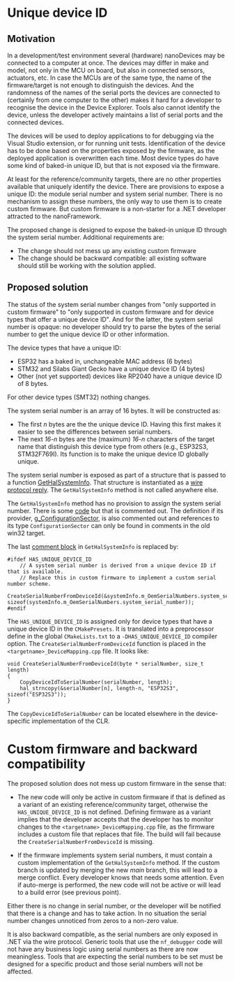 ﻿# Unique device ID

## Motivation

In a development/test environment several (hardware) nanoDevices may be connected to a computer at once. The devices may differ in make and model, not only in the MCU on board, but also in connected sensors, actuators, etc. In case the MCUs are of the same type, the name of the firmware/target is not enough to distinguish the devices. And the randomness of the names of the serial ports the devices are connected to (certainly from one computer to the other) makes it hard for a developer to recognise the device in the Device Explorer. Tools also cannot identify the device, unless the developer actively maintains a list of serial ports and the connected devices.

The devices will be used to deploy applications to for debugging via the Visual Studio extension, or for running unit tests. Identification of the device has to be done based on the properties exposed by the firmware, as the deployed application is overwritten each time. Most device types do have some kind of baked-in unique ID, but that is not exposed via the firmware.

At least for the reference/community targets, there are no other properties available that uniquely identify the device. There are provisions to expose a unique ID: the module serial number and system serial number. There is no mechanism to assign these numbers, the only way to use them is to create custom firmware. But custom firmware is a non-starter for a .NET developer attracted to the nanoFramework.

The proposed change is designed to expose the baked-in unique ID through the system serial number. Additional requirements are:

- The change should not mess up any existing custom firmware
- The change should be backward compatible: all existing software should still be working with the solution applied.

## Proposed solution

The status of the system serial number changes from "only supported in custom firmware" to "only supported in custom firmware and for device types that offer a unique device ID". And for the latter, the system serial number is opaque: no developer should try to parse the bytes of the serial number to get the unique device ID or other information.

The device types that have a unique ID:

- ESP32 has a baked in, unchangeable MAC address (6 bytes)
- STM32 and Silabs Giant Gecko have a unique device ID (4 bytes)
- Other (not yet supported) devices like RP2040 have a unique device ID of 8 bytes.

For other device types (SMT32) nothing changes.

The system serial number is an array of 16 bytes. It will be constructed as:

- The first *n* bytes are the the unique device ID. Having this first makes it easier to see the differences between serial numbers.
- The next *16-n* bytes are the (maximum) *16-n* characters of the target name that distinguish this device type from others (e.g., ESP32S3, STM32F769I). Its function is to make the unique device ID globally unique.

The system serial number is exposed as part of a structure that is passed to a function [GetHalSystemInfo](https://github.com/nanoframework/nf-interpreter/blob/main/src/HAL/nanoHAL_SystemInformation.cpp#L13). That structure is instantiated as a [wire protocol reply](https://github.com/nanoframework/nf-interpreter/blob/main/src/CLR/Debugger/Debugger.cpp#L1658). The `GetHalSystemInfo` method is not called anywhere else.

The `GetHalSystemInfo` method has no provision to assign the system serial number. There is some [code](https://github.com/nanoframework/nf-interpreter/blob/main/src/HAL/nanoHAL_SystemInformation.cpp#L42) but that is commented out. The definition if its provider, [g_ConfigurationSector](https://github.com/nanoframework/nf-interpreter/blob/main/src/PAL/Include/nanoPAL_Sockets.h#L472), is also commented out and references to its type `ConfigurationSector` can only be found in comments in the old win32 target.

The last [comment block](https://github.com/nanoframework/nf-interpreter/blob/main/src/HAL/nanoHAL_SystemInformation.cpp#L40) in `GetHalSystemInfo` is replaced by:
```
#ifdef HAS_UNIQUE_DEVICE_ID
    // A system serial number is derived from a unique device ID if that is available.
    // Replace this in custom firmware to implement a custom serial number scheme.
    CreateSerialNumberFromDeviceId(&systemInfo.m_OemSerialNumbers.system_serial_number, sizeof(systemInfo.m_OemSerialNumbers.system_serial_number));
#endif
```

The `HAS_UNIQUE_DEVICE_ID` is assigned only for device types that have a unique device ID in the `CMakePresets`. It is translated into a preprocessor define in the global `CMakeLists.txt` to a `-DHAS_UNIQUE_DEVICE_ID` compiler option. The `CreateSerialNumberFromDeviceId` function is placed in the `<targetname>_DeviceMapping.cpp` file. It looks like:
```
void CreateSerialNumberFromDeviceId(byte * serialNumber, size_t length)
{
    CopyDeviceIdToSerialNumber(serialNumber, length);
    hal_strncopy(&serialNumber[n], length-n, "ESP32S3", sizeof("ESP32S3"));
}
```
The `CopyDeviceIdToSerialNumber` can be located elsewhere in the device-specific implementation of the CLR.

# Custom firmware and backward compatibility

The proposed solution does not mess up custom firmware in the sense that:

- The new code will only be active in custom firmware if that is defined as a variant of an existing reference/community target, otherwise the `HAS_UNIQUE_DEVICE_ID` is not defined. Defining firmware as a variant implies that the developer accepts that the developer has to monitor changes to the `<targetname>_DeviceMapping.cpp` file, as the firmware includes a custom file that replaces that file. The build will fail because the `CreateSerialNumberFromDeviceId` is missing.

- If the firmware implements system serial numbers, it must contain a custom implementation of the `GetHalSystemInfo` method. If the custom branch is updated by merging the new *main* branch, this will lead to a merge conflict. Every developer knows that needs some attention. Even if auto-merge is performed, the new code will not be active or will lead to a build error (see previous point).

Either there is no change in serial number, or the developer will be notified that there is a change and has to take action. In no situation the serial number changes unnoticed from zeros to a non-zero value.

It is also backward compatible, as the serial numbers are only exposed in .NET via the wire protocol. Generic tools that use the `nf_debugger` code will not have any business logic using serial numbers as there are now meaningless. Tools that are expecting the serial numbers to be set must be designed for a specific product and those serial numbers will not be affected.
